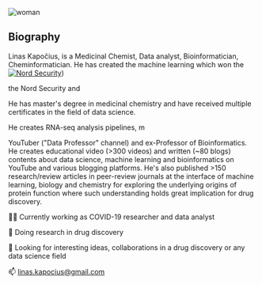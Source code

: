 
![woman](https://user-images.githubusercontent.com/68922285/188276578-dd18b5f2-1ea5-4ac0-a82a-28e39870326c.png)

## **Biography**

Linas Kapočius, is a Medicinal Chemist, Data analyst, Bioinformatician, Cheminformatician. He has created the machine learning which won the 
[![Nord Security](https://user-images.githubusercontent.com/68922285/188275898-46bac4fe-a39c-4db3-8c88-9b58eb9c3cf1.png)](https://nordsecurity.com/))



the Nord Security and 

 He has master's degree in medicinal chemistry and have received multiple certificates in the field of data science.

He creates RNA-seq analysis pipelines, m

YouTuber ("Data Professor" channel) and ex-Professor of Bioinformatics. He creates educational video (>300 videos) and written (~80 blogs) contents about data science, machine learning and bioinformatics on YouTube and various blogging platforms. He's also published >150 research/review articles in peer-review journals at the interface of machine learning, biology and chemistry for exploring the underlying origins of protein function where such understanding holds great implication for drug discovery.



👨‍🔬 Currently working as COVID-19 researcher and data analyst

🔬 Doing research in drug discovery

🤔 Looking for interesting ideas, collaborations in a drug discovery or any data science field


📫 linas.kapocius@gmail.com

